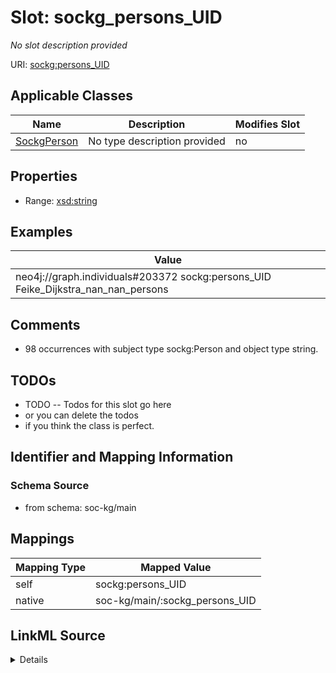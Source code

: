 

# Slot: sockg_persons_UID


_No slot description provided_





URI: [sockg:persons_UID](http://www.semanticweb.org/sockg/ontologies/2024/0/soil-carbon-ontology/persons_UID)



<!-- no inheritance hierarchy -->





## Applicable Classes

| Name | Description | Modifies Slot |
| --- | --- | --- |
| [SockgPerson](../classes/SockgPerson.md) | No type description provided |  no  |







## Properties

* Range: [xsd:string](http://www.w3.org/2001/XMLSchema#string)






## Examples

| Value |
| --- |
| neo4j://graph.individuals#203372 sockg:persons_UID Feike_Dijkstra_nan_nan_persons |

## Comments

* 98 occurrences with subject type sockg:Person and object type string.

## TODOs

* TODO -- Todos for this slot go here
* or you can delete the todos
* if you think the class is perfect.

## Identifier and Mapping Information







### Schema Source


* from schema: soc-kg/main




## Mappings

| Mapping Type | Mapped Value |
| ---  | ---  |
| self | sockg:persons_UID |
| native | soc-kg/main/:sockg_persons_UID |




## LinkML Source

<details>
```yaml
name: sockg_persons_UID
description: No slot description provided
todos:
- TODO -- Todos for this slot go here
- or you can delete the todos
- if you think the class is perfect.
comments:
- 98 occurrences with subject type sockg:Person and object type string.
examples:
- value: neo4j://graph.individuals#203372 sockg:persons_UID Feike_Dijkstra_nan_nan_persons
from_schema: soc-kg/main
rank: 1000
slot_uri: sockg:persons_UID
alias: sockg_persons_UID
domain_of:
- sockg_Person
range: string

```
</details>